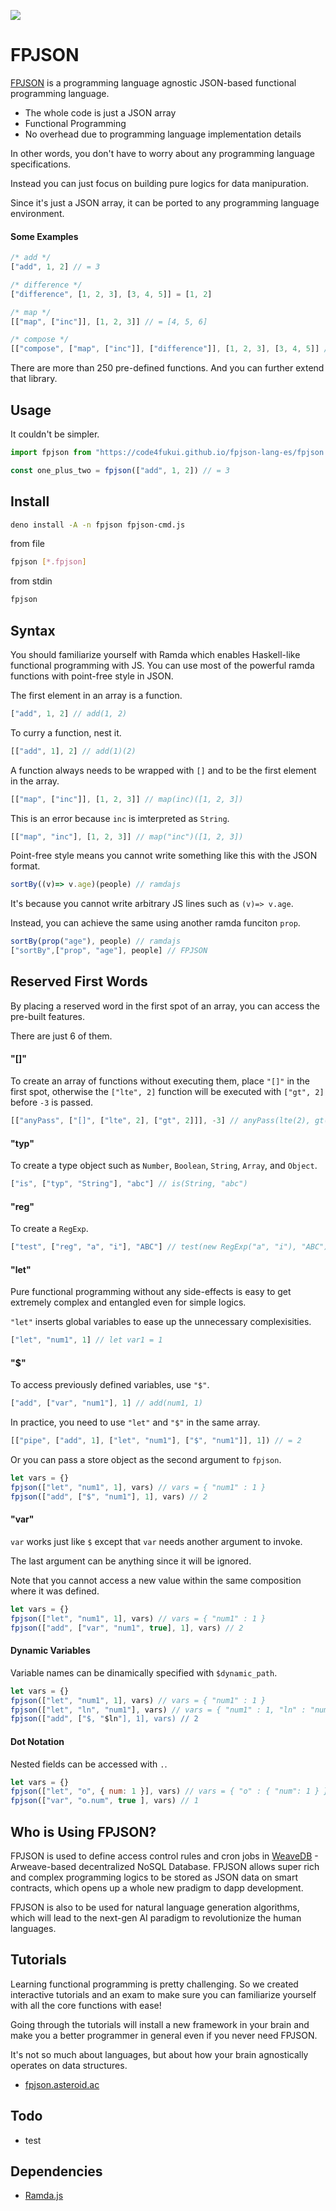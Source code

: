![](./assets/cover.png)

# FPJSON

[FPJSON](https://fpjson.asteroid.ac) is a programming language agnostic JSON-based functional programming language.

- The whole code is just a JSON array
- Functional Programming
- No overhead due to programming language implementation details

In other words, you don't have to worry about any programming language specifications.

Instead you can just focus on building pure logics for data manipuration.

Since it's just a JSON array, it can be ported to any programming language environment.

#### Some Examples

```javascript
/* add */
["add", 1, 2] // = 3

/* difference */
["difference", [1, 2, 3], [3, 4, 5]] = [1, 2]

/* map */
[["map", ["inc"]], [1, 2, 3]] // = [4, 5, 6]

/* compose */
[["compose", ["map", ["inc"]], ["difference"]], [1, 2, 3], [3, 4, 5]] // = [2, 3]
```
There are more than 250 pre-defined functions. And you can further extend that library.

## Usage

It couldn't be simpler.

```javascript
import fpjson from "https://code4fukui.github.io/fpjson-lang-es/fpjson.js"

const one_plus_two = fpjson(["add", 1, 2]) // = 3
```

## Install

```bash
deno install -A -n fpjson fpjson-cmd.js
```

from file
```bash
fpjson [*.fpjson]
```

from stdin
```bash
fpjson
```

## Syntax

You should familiarize yourself with Ramda which enables Haskell-like functional programming with JS. You can use most of the powerful ramda functions with point-free style in JSON.

The first element in an array is a function.

```javascript
["add", 1, 2] // add(1, 2)
```

To curry a function, nest it.

```javascript
[["add", 1], 2] // add(1)(2)
```

A function always needs to be wrapped with `[]` and to be the first element in the array.

```javascript
[["map", ["inc"]], [1, 2, 3]] // map(inc)([1, 2, 3])
```

This is an error because `inc` is imterpreted as `String`.
```javascript
[["map", "inc"], [1, 2, 3]] // map("inc")([1, 2, 3])
```

Point-free style means you cannot write something like this with the JSON format.

```javascript
sortBy((v)=> v.age)(people) // ramdajs
```

It's because you cannot write arbitrary JS lines such as `(v)=> v.age`.

Instead, you can achieve the same using another ramda funciton `prop`.

```javascript
sortBy(prop("age"), people) // ramdajs
["sortBy",["prop", "age"], people] // FPJSON
```

## Reserved First Words

By placing a reserved word in the first spot of an array, you can access the pre-built features.

There are just 6 of them.

#### "[]"

To create an array of functions without executing them, place `"[]"` in the first spot, otherwise the `["lte", 2]` function will be executed with `["gt", 2]` before `-3` is passed.

```javascript
[["anyPass", ["[]", ["lte", 2], ["gt", 2]]], -3] // anyPass(lte(2), gt(2))(-3)
```

#### "typ"

To create a type object such as `Number`, `Boolean`, `String`, `Array`, and `Object`.
```javascript
["is", ["typ", "String"], "abc"] // is(String, "abc")
```

#### "reg"

To create a `RegExp`.
```javascript
["test", ["reg", "a", "i"], "ABC"] // test(new RegExp("a", "i"), "ABC")
```

#### "let"

Pure functional programming without any side-effects is easy to get extremely complex and entangled even for simple logics.

`"let"` inserts global variables to ease up the unnecessary complexisities.

```javascript
["let", "num1", 1] // let var1 = 1
```

#### "$"

To access previously defined variables, use `"$"`.

```javascript
["add", ["var", "num1"], 1] // add(num1, 1)
```

In practice, you need to use `"let"` and `"$"` in the same array.

```javascript
[["pipe", ["add", 1], ["let", "num1"], ["$", "num1"]], 1]) // = 2
```

Or you can pass a store object as the second argument to `fpjson`.

```javascript
let vars = {}
fpjson(["let", "num1", 1], vars) // vars = { "num1" : 1 }
fpjson(["add", ["$", "num1"], 1], vars) // 2
```

#### "var"

`var` works just like `$` except that `var` needs another argument to invoke.

The last argument can be anything since it will be ignored.

Note that you cannot access a new value within the same composition where it was defined. 

```javascript
let vars = {}
fpjson(["let", "num1", 1], vars) // vars = { "num1" : 1 }
fpjson(["add", ["var", "num1", true], 1], vars) // 2
```

#### Dynamic Variables

Variable names can be dinamically specified with `$dynamic_path`.

```javascript
let vars = {}
fpjson(["let", "num1", 1], vars) // vars = { "num1" : 1 }
fpjson(["let", "ln", "num1"], vars) // vars = { "num1" : 1, "ln" : "num1" }
fpjson(["add", ["$, "$ln"], 1], vars) // 2
```

#### Dot Notation

Nested fields can be accessed with `.`.

```javascript
let vars = {}
fpjson(["let", "o", { num: 1 }], vars) // vars = { "o" : { "num": 1 } }
fpjson(["var", "o.num", true ], vars) // 1
```

## Who is Using FPJSON?

FPJSON is used to define access control rules and cron jobs in [WeaveDB](https://weavedb.asteroid.ac/) - Arweave-based decentralized NoSQL Database. FPJSON allows super rich and complex programming logics to be stored as JSON data on smart contracts, which opens up a whole new pradigm to dapp development.

FPJSON is also to be used for natural language generation algorithms, which will lead to the next-gen AI paradigm to revolutionize the human languages.

## Tutorials

Learning functional programming is pretty challenging. So we created interactive tutorials and an exam to make sure you can familiarize yourself with all the core functions with ease!

Going through the tutorials will install a new framework in your brain and make you a better programmer in general even if you never need FPJSON.

It's not so much about languages, but about how your brain agnostically operates on data structures.

- [fpjson.asteroid.ac](https://fpjson.asteroid.ac)

## Todo

- test

## Dependencies

- [Ramda.js](https://ramdajs.com/)
